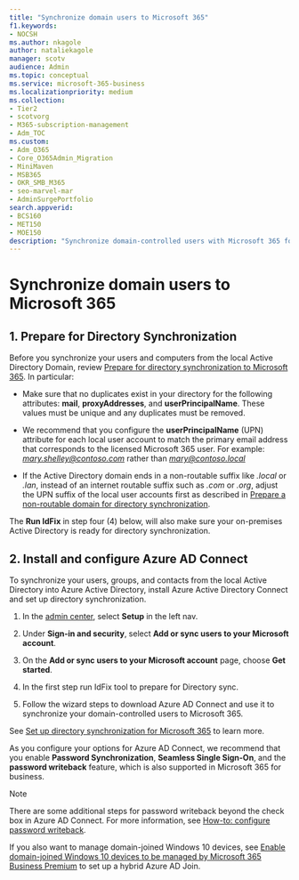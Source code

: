 ```yaml
---
title: "Synchronize domain users to Microsoft 365"
f1.keywords:
- NOCSH
ms.author: nkagole
author: nataliekagole
manager: scotv
audience: Admin
ms.topic: conceptual
ms.service: microsoft-365-business
ms.localizationpriority: medium
ms.collection: 
- Tier2
- scotvorg
- M365-subscription-management
- Adm_TOC 
ms.custom:
- Adm_O365
- Core_O365Admin_Migration
- MiniMaven
- MSB365
- OKR_SMB_M365
- seo-marvel-mar
- AdminSurgePortfolio
search.appverid:
- BCS160
- MET150
- MOE150
description: "Synchronize domain-controlled users with Microsoft 365 for business."
---
```


# Synchronize domain users to Microsoft 365

## 1. Prepare for Directory Synchronization 

Before you synchronize your users and computers from the local Active Directory Domain, review [Prepare for directory synchronization to Microsoft 365](../../enterprise/prepare-for-directory-synchronization.md). In particular:

   - Make sure that no duplicates exist in your directory for the following attributes: **mail**, **proxyAddresses**, and **userPrincipalName**. These values must be unique and any duplicates must be removed.
   
   - We recommend that you configure the **userPrincipalName** (UPN) attribute for each local user account to match the primary email address that corresponds to the licensed Microsoft 365 user. For example: *mary.shelley@contoso.com* rather than *mary@contoso.local*
   
   - If the Active Directory domain ends in a non-routable suffix like *.local* or *.lan*, instead of an internet routable suffix such as *.com* or *.org*, adjust the UPN suffix of the local user accounts first as described in [Prepare a non-routable domain for directory synchronization](../../enterprise/prepare-a-non-routable-domain-for-directory-synchronization.md). 

The **Run IdFix** in step four (4) below, will also make sure your on-premises Active Directory is ready for directory synchronization.

## 2. Install and configure Azure AD Connect

To synchronize your users, groups, and contacts from the local Active Directory into Azure Active Directory, install Azure Active Directory Connect and set up directory synchronization. 

 1. In the [admin center](https://go.microsoft.com/fwlink/p/?linkid=2024339), select **Setup** in the left nav.

 2. Under **Sign-in and security**, select **Add or sync users to your Microsoft account**.

 3. On the **Add or sync users to your Microsoft account** page, choose **Get started**.

 4. In the first step  run IdFix tool to prepare for Directory sync.

 5. Follow the wizard steps to download Azure AD Connect and use it to synchronize your domain-controlled users to Microsoft 365.


See [Set up directory synchronization for Microsoft 365](../../enterprise/set-up-directory-synchronization.md) to learn more.

As you configure your options for Azure AD Connect, we recommend that you enable **Password Synchronization**, **Seamless Single Sign-On**, and the **password writeback** feature, which is also supported in Microsoft 365 for business.

> [!NOTE]
> There are some additional steps for password writeback beyond the check box in Azure AD Connect. For more information, see [How-to: configure password writeback](/azure/active-directory/authentication/howto-sspr-writeback). 

If you also want to manage domain-joined Windows 10 devices, see [Enable domain-joined Windows 10 devices to be managed by Microsoft 365 Business Premium](../../business-premium/m365bp-manage-windows-devices.md) to set up a hybrid Azure AD Join.
